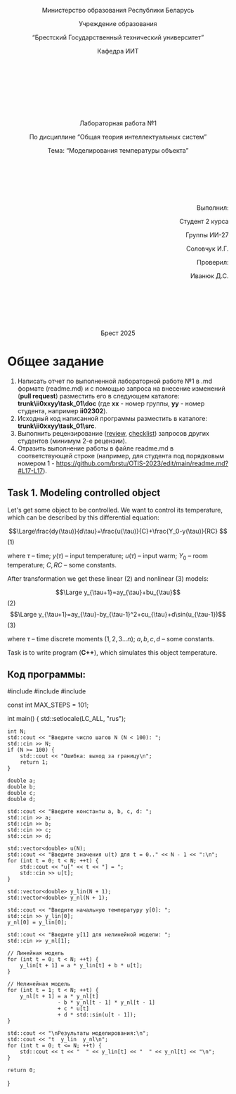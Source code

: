 <p align="center"> Министерство образования Республики Беларусь</p>
<p align="center">Учреждение образования</p>
<p align="center">“Брестский Государственный технический университет”</p>
<p align="center">Кафедра ИИТ</p>
<br><br><br><br><br><br><br>
<p align="center">Лабораторная работа №1</p>
<p align="center">По дисциплине “Общая теория интеллектуальных систем”</p>
<p align="center">Тема: “Моделирования температуры объекта”</p>
<br><br><br><br><br>
<p align="right">Выполнил:</p>
<p align="right">Студент 2 курса</p>
<p align="right">Группы ИИ-27</p>
<p align="right">Соловчук И.Г.</p>
<p align="right">Проверил:</p>
<p align="right">Иванюк Д.С.</p>
<br><br><br><br><br>
<p align="center">Брест 2025</p>

# Общее задание #
1. Написать отчет по выполненной лабораторной работе №1 в .md формате (readme.md) и с помощью запроса на внесение изменений (**pull request**) разместить его в следующем каталоге: **trunk\ii0xxyy\task_01\doc** (где **xx** - номер группы, **yy** - номер студента, например **ii02302**).
2. Исходный код написанной программы разместить в каталоге: **trunk\ii0xxyy\task_01\src**.
3. Выполнить рецензирование ([review](https://linearb.io/blog/code-review-on-github), [checklist](https://linearb.io/blog/code-review-checklist)) запросов других студентов (минимум 2-е рецензии).
4. Отразить выполнение работы в файле readme.md в соответствующей строке (например, для студента под порядковым номером 1 - https://github.com/brstu/OTIS-2023/edit/main/readme.md?#L17-L17).

## Task 1. Modeling controlled object ##
Let's get some object to be controlled. We want to control its temperature, which can be described by this differential equation:

$$\Large\frac{dy(\tau)}{d\tau}=\frac{u(\tau)}{C}+\frac{Y_0-y(\tau)}{RC} $$ (1)

where $\tau$ – time; $y(\tau)$ – input temperature; $u(\tau)$ – input warm; $Y_0$ – room temperature; $C,RC$ – some constants.

After transformation we get these linear (2) and nonlinear (3) models:

$$\Large y_{\tau+1}=ay_{\tau}+bu_{\tau}$$ (2)
$$\Large y_{\tau+1}=ay_{\tau}-by_{\tau-1}^2+cu_{\tau}+d\sin(u_{\tau-1})$$ (3)

where $\tau$ – time discrete moments ($1,2,3{\dots}n$); $a,b,c,d$ – some constants.

Task is to write program (**С++**), which simulates this object temperature.


## Код программы:
#include <iostream>
#include <vector>
#include <cmath>

const int MAX_STEPS = 101;

int main() {
    std::setlocale(LC_ALL, "rus");

    int N;
    std::cout << "Введите число шагов N (N < 100): ";
    std::cin >> N;
    if (N >= 100) {
        std::cout << "Ошибка: выход за границу\n";
        return 1;
    }

    double a;
    double b;
    double c;
    double d;

    std::cout << "Введите константы a, b, c, d: ";
    std::cin >> a;
    std::cin >> b;
    std::cin >> c;
    std::cin >> d;

    std::vector<double> u(N);
    std::cout << "Введите значения u(t) для t = 0.." << N - 1 << ":\n";
    for (int t = 0; t < N; ++t) {
        std::cout << "u[" << t << "] = ";
        std::cin >> u[t];
    }

    std::vector<double> y_lin(N + 1);
    std::vector<double> y_nl(N + 1);

    std::cout << "Введите начальную температуру y[0]: ";
    std::cin >> y_lin[0];
    y_nl[0] = y_lin[0];

    std::cout << "Введите y[1] для нелинейной модели: ";
    std::cin >> y_nl[1];

    // Линейная модель
    for (int t = 0; t < N; ++t) {
        y_lin[t + 1] = a * y_lin[t] + b * u[t];
    }

    // Нелинейная модель
    for (int t = 1; t < N; ++t) {
        y_nl[t + 1] = a * y_nl[t]
                    - b * y_nl[t - 1] * y_nl[t - 1]
                    + c * u[t]
                    + d * std::sin(u[t - 1]);
    }

    std::cout << "\nРезультаты моделирования:\n";
    std::cout << "t  y_lin  y_nl\n";
    for (int t = 0; t <= N; ++t) {
        std::cout << t << "  " << y_lin[t] << "  " << y_nl[t] << "\n";
    }

    return 0;
}
